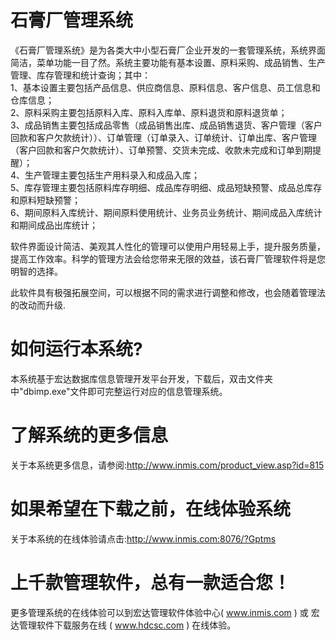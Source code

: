 # 石膏厂管理系统

《石膏厂管理系统》是为各类大中小型石膏厂企业开发的一套管理系统，系统界面简洁，菜单功能一目了然。系统主要功能有基本设置、原料采购、成品销售、生产管理、库存管理和统计查询；其中：  
1、基本设置主要包括产品信息、供应商信息、原料信息、客户信息、员工信息和仓库信息；  
2、原料采购主要包括原料入库、原料入库单、原料退货和原料退货单；  
3、成品销售主要包括成品零售（成品销售出库、成品销售退货、客户管理（客户回款和客户欠款统计））、订单管理（订单录入、订单统计、订单出库、客户管理（客户回款和客户欠款统计）、订单预警、交货未完成、收款未完成和订单到期提醒）；  
4、生产管理主要包括生产用料录入和成品入库；  
5、库存管理主要包括原料库存明细、成品库存明细、成品短缺预警、成品总库存和原料短缺预警；  
6、期间原料入库统计、期间原料使用统计、业务员业务统计、期间成品入库统计和期间成品出库统计；

软件界面设计简洁、美观其人性化的管理可以使用户用轻易上手，提升服务质量，提高工作效率。科学的管理方法会给您带来无限的效益，该石膏厂管理软件将是您明智的选择。

此软件具有极强拓展空间，可以根据不同的需求进行调整和修改，也会随着管理法的改动而升级.

# 如何运行本系统?

本系统基于宏达数据库信息管理开发平台开发，下载后，双击文件夹中"dbimp.exe"文件即可完整运行对应的信息管理系统。

# 了解系统的更多信息

关于本系统更多信息，请参阅:http://www.inmis.com/product_view.asp?id=815

# 如果希望在下载之前，在线体验系统

关于本系统的在线体验请点击:http://www.inmis.com:8076/?Gptms

# 上千款管理软件，总有一款适合您！

更多管理系统的在线体验可以到宏达管理软件体验中心( www.inmis.com ) 或 宏达管理软件下载服务在线 ( www.hdcsc.com ) 在线体验。

